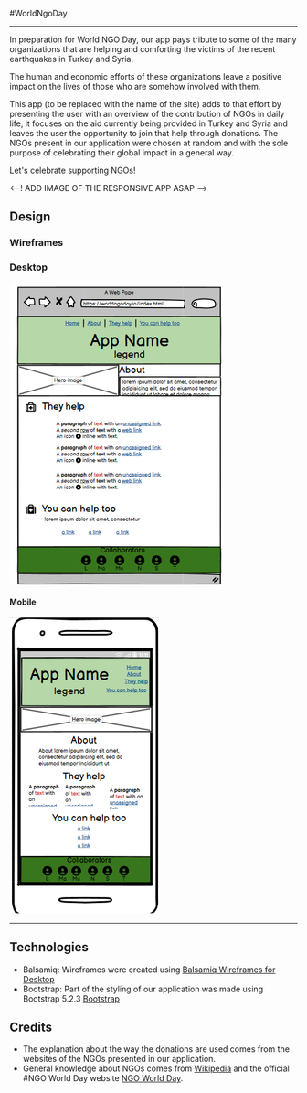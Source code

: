 #WorldNgoDay
<hr>

In preparation for World NGO Day, our app pays tribute to some of the many organizations that are helping and comforting the victims of the recent earthquakes in Turkey and Syria.


The human and economic efforts of these organizations leave a positive impact on the lives of those who are somehow involved with them.


This app (to be replaced with the name of the site) adds to that effort by presenting the user with an overview of the contribution of NGOs in daily life, it focuses on the aid currently being provided in Turkey and Syria and leaves the user the opportunity to join that help through donations.
The NGOs present in our application were chosen at random and with the sole purpose of celebrating their global impact in a general way.


Let's celebrate supporting NGOs!

<--! ADD IMAGE OF THE RESPONSIVE APP ASAP -->


## **Design**

### **Wireframes**
### **Desktop**
![Desktop wireframe](./assets/images/desktop.png)
#### **Mobile**
![Desktop wireframe](./assets/images/mobile.png)

--- 

## **Technologies**
- Balsamiq: Wireframes were created using [Balsamiq Wireframes for Desktop ](https://balsamiq.com/wireframes/desktop/)
- Bootstrap: Part of the styling of our application was made using Bootstrap 5.2.3 [Bootstrap](https://getbootstrap.com/)

## **Credits**
- The explanation about the way the donations are used comes from the websites of the NGOs presented in our application.
- General knowledge about NGOs comes from [Wikipedia](https://en.wikipedia.org/wiki/Non-governmental_organization) and the official #NGO World Day website [NGO World Day](https://worldngoday.org/).
